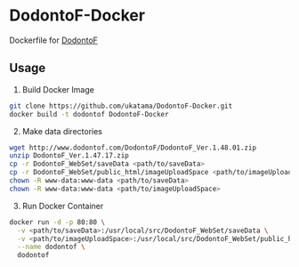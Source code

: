 # DodontoF-Docker
Dockerfile for [DodontoF](http://www.dodontof.com/)

## Usage
1. Build Docker Image
  ```sh
  git clone https://github.com/ukatama/DodontoF-Docker.git
  docker build -t dodontof DodontoF-Docker
  ```

2. Make data directories
  ```sh
  wget http://www.dodontof.com/DodontoF/DodontoF_Ver.1.48.01.zip
  unzip DodontoF_Ver.1.47.17.zip
  cp -r DodontoF_WebSet/saveData <path/to/saveData>
  cp -r DodontoF_WebSet/public_html/imageUploadSpace <path/to/imageUploadSpace>
  chown -R www-data:www-data <path/to/saveData>
  chown -R www-data:www-data <path/to/imageUploadSpace>
  ```

3. Run Docker Container
  ```sh
  docker run -d -p 80:80 \
    -v <path/to/saveData>:/usr/local/src/DodontoF_WebSet/saveData \
    -v <path/to/imageUploadSpace>:/usr/local/src/DodontoF_WebSet/public_html/imageUploadSpace \
    --name dodontof \
    dodontof
```
